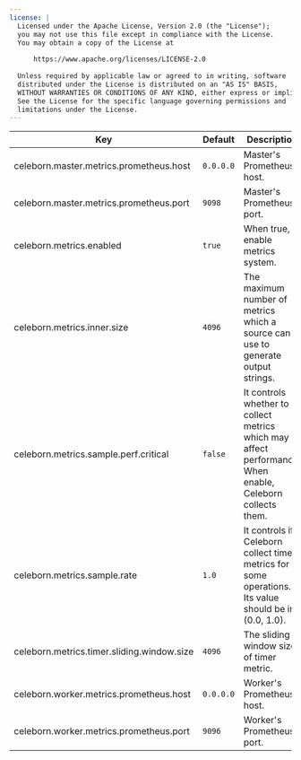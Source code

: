 ```yaml
---
license: |
  Licensed under the Apache License, Version 2.0 (the "License");
  you may not use this file except in compliance with the License.
  You may obtain a copy of the License at
  
      https://www.apache.org/licenses/LICENSE-2.0
  
  Unless required by applicable law or agreed to in writing, software
  distributed under the License is distributed on an "AS IS" BASIS,
  WITHOUT WARRANTIES OR CONDITIONS OF ANY KIND, either express or implied.
  See the License for the specific language governing permissions and
  limitations under the License.
---
```


<!--begin-include-->
| Key | Default | Description | Since |
| --- | ------- | ----------- | ----- |
| celeborn.master.metrics.prometheus.host | `0.0.0.0` | Master's Prometheus host. | 0.2.0 | 
| celeborn.master.metrics.prometheus.port | `9098` | Master's Prometheus port. | 0.2.0 | 
| celeborn.metrics.enabled | `true` | When true, enable metrics system. | 0.2.0 | 
| celeborn.metrics.inner.size | `4096` | The maximum number of metrics which a source can use to generate output strings. | 0.2.0 | 
| celeborn.metrics.sample.perf.critical | `false` | It controls whether to collect metrics which may affect performance. When enable, Celeborn collects them. | 0.2.0 | 
| celeborn.metrics.sample.rate | `1.0` | It controls if Celeborn collect timer metrics for some operations. Its value should be in (0.0, 1.0). | 0.2.0 | 
| celeborn.metrics.timer.sliding.window.size | `4096` | The sliding window size of timer metric. | 0.2.0 | 
| celeborn.worker.metrics.prometheus.host | `0.0.0.0` | Worker's Prometheus host. | 0.2.0 | 
| celeborn.worker.metrics.prometheus.port | `9096` | Worker's Prometheus port. | 0.2.0 | 
<!--end-include-->
